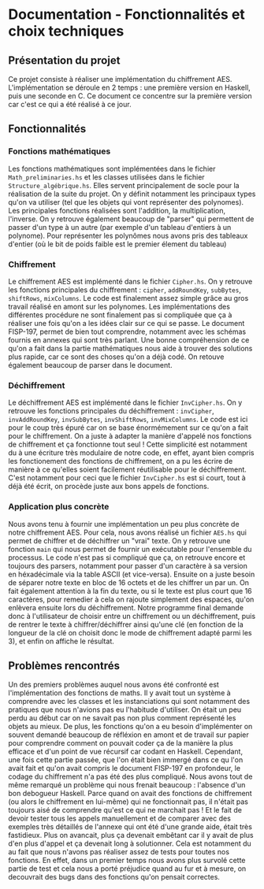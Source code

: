 # Documentation - Fonctionnalités et choix techniques

## Présentation du projet

Ce projet consiste à réaliser une implémentation du chiffrement AES. L'implémentation se déroule en 2 temps : une première version en Haskell, puis une seconde en C. Ce document ce concentre sur la première version car c'est ce qui a été réalisé à ce jour.

## Fonctionnalités

### Fonctions mathématiques

Les fonctions mathématiques sont implémentées dans le fichier `Math_preliminaries.hs` et les classes utilisées dans le fichier `Structure_algébrique.hs`. Elles servent principalement de socle pour la réalisation de la suite du projet. On y définit notamment les principaux types qu'on va utiliser (tel que les objets qui vont représenter des polynomes). Les principales fonctions réalisées sont l'addition, la multiplication, l'inverse. On y retrouve également beaucoup de "parser" qui permettent de passer d'un type à un autre (par exemple d'un tableau d'entiers à un polynome). Pour représenter les polynômes nous avons pris des tableaux d'entier (où le bit de poids faible est le premier élement du tableau)

### Chiffrement

Le chiffrement AES est implémenté dans le fichier `Cipher.hs`. On y retrouve les fonctions principales du chiffrement : `cipher`, `addRoundKey`, `subBytes`, `shiftRows`, `mixColumns`. Le code est finalement assez simple grâce au gros travail réalisé en amont sur les polynomes. Les implémentations des différentes procédure ne sont finalement pas si compliquée que ça à réaliser une fois qu'on a les idées clair sur ce qui se passe. Le document FISP-197, permet de bien tout comprendre, notamment avec les schémas fournis en annexes qui sont très parlant. Une bonne compréhension de ce qu'on a fait dans la partie mathématiques nous aide à trouver des solutions plus rapide, car ce sont des choses qu'on a déjà codé. On retouve également beaucoup de parser dans le document.

### Déchiffrement

Le déchiffrement AES est implémenté dans le fichier `InvCipher.hs`. On y retrouve les fonctions principales du déchiffrement : `invCipher`, `invAddRoundKey`, `invSubBytes`, `invShiftRows`, `invMixColumns`. Le code est ici pour le coup très épuré car on se base énormémement sur ce qu'on a fait pour le chiffrement. On a juste à adapter la manière d'appelé nos fonctions de chiffrement et ça fonctionne tout seul ! Cette simplicité est notamment du à une écriture très modulaire de notre code, en effet, ayant bien compris les fonctionement des fonctions de chiffrement, on a pu les écrire de manière à ce qu'elles soient facilement réutilisable pour le déchiffrement. C'est notamment pour ceci que le fichier `InvCipher.hs` est si court, tout à déjà été écrit, on procède juste aux bons appels de fonctions.

### Application plus concrète

Nous avons tenu à fournir une implémentation un peu plus concrète de notre chiffrement AES. Pour cela, nous avons réalisé un fichier `AES.hs` qui permet de chiffrer et de déchiffrer un "vrai" texte. On y retrouve une fonction `main` qui nous permet de fournir un exécutable pour l'ensemble du processus. Le code n'est pas si compliqué que ça, on retrouve encore et toujours des parsers, notamment pour passer d'un caractère à sa version en héxadécimale via la table ASCII (et vice-versa). Ensuite on a juste besoin de séparer notre texte en bloc de 16 octets et de les chiffrer un par un. On fait également attention à la fin du texte, ou si le texte est plus court que 16 caractères, pour remedier à cela on rajoute simplement des espaces, qu'on enlèvera ensuite lors du déchiffrement.
Notre programme final demande donc à l'utilisateur de choisir entre un chiffrement ou un déchiffrement, puis de rentrer le texte à chiffrer/déchiffrer ainsi qu'une clé (en fonction de la longueur de la clé on choisit donc le mode de chiffrement adapté parmi les 3), et enfin on affiche le résultat.

## Problèmes rencontrés

Un des premiers problèmes auquel nous avons été confronté est l'implémentation des fonctions de maths. Il y avait tout un système à comprendre avec les classes et les instanciations qui sont notamment des pratiques que nous n'avions pas eu l'habitude d'utiliser. On était un peu perdu au début car on ne savait pas non plus comment représenté les objets au mieux. De plus, les fonctions qu'on a eu besoin d'implémenter on souvent demandé beaucoup de réfléxion en amont et de travail sur papier pour comprendre comment on pouvait coder ça de la manière la plus efficace et d'un point de vue récursif car codant en Haskell. Cependant, une fois cette partie passée, que l'on était bien immergé dans ce qu l'on avait fait et qu'on avait compris le document FISP-197 en profondeur, le codage du chiffrement n'a pas été des plus compliqué. Nous avons tout de même remarqué un problème qui nous frenait beaucoup : l'absence d'un bon debogueur Haskell. Parce quand on avait des fonctions de chiffrement (ou alors le chiffrement en lui-même) qui ne fonctionnait pas, il n'était pas toujours aisé de comprendre qu'est ce qui ne marchait pas ! Et le fait de devoir tester tous les appels manuellement et de comparer avec des exemples très détaillés de l'annexe qui ont été d'une grande aide, était très fastidieux. Plus on avancait, plus ça devenait embêtant car il y avait de plus d'en plus d'appel et ça devenait long à solutionner. Cela est notamment du au fait que nous n'avons pas réaliser assez de tests pour toutes nos fonctions. En effet, dans un premier temps nous avons plus survolé cette partie de test et cela nous a porté préjudice quand au fur et à mesure, on decouvrait des bugs dans des fonctions qu'on pensait correctes. 